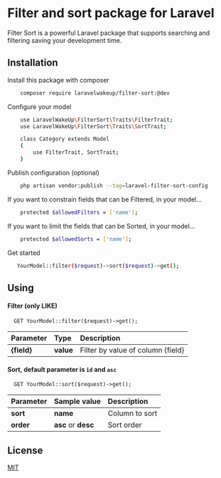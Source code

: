 
# Filter and sort package for Laravel

Filter Sort is a powerful Laravel package that supports searching and filtering saving your development time.


## Installation

Install this package with composer

```bash
    composer require laravelwakeup/filter-sort:@dev
```

Configure your model

```bash
    use LaravelWakeUp\FilterSort\Traits\FilterTrait;
    use LaravelWakeUp\FilterSort\Traits\SortTrait;

    class Category extends Model
    {
        use FilterTrait, SortTrait;
    }
```

Publish configuration (optional)

```bash
    php artisan vendor:publish --tag=laravel-filter-sort-config
```

If you want to constrain fields that can be Filtered, in your model...

```bash
    protected $allowedFilters = ['name'];
```

If you want to limit the fields that can be Sorted, in your model...

```bash
    protected $allowedSorts = ['name'];
```

Get started

```bash
   YourModel::filter($request)->sort($request)->get();
```
## Using 

#### Filter (only LIKE)

```http
  GET YourModel::filter($request)->get();
```

| Parameter | Type     | Description                |
| :-------- | :------- | :------------------------- |
| **{field}** | **value** | Filter by value of column {field} |

#### Sort, default parameter is `id` and `asc`

```http
  GET YourModel::sort($request)->get();
```

| Parameter | Sample value     | Description                       |
| :-------- | :------- | :-------------------------------- |
| **sort**      | **name** | Column to sort |
| **order**      | **asc** or **desc** | Sort order |


## License

[MIT](https://choosealicense.com/licenses/mit/)

